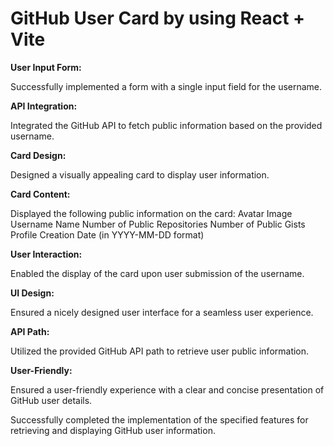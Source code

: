 # GitHub User Card by using React + Vite

**User Input Form:**

Successfully implemented a form with a single input field for the username.

**API Integration:**

Integrated the GitHub API to fetch public information based on the provided username.

**Card Design:**

Designed a visually appealing card to display user information.

**Card Content:**

Displayed the following public information on the card:
Avatar Image
Username
Name
Number of Public Repositories
Number of Public Gists
Profile Creation Date (in YYYY-MM-DD format)

**User Interaction:**

Enabled the display of the card upon user submission of the username.

**UI Design:**

Ensured a nicely designed user interface for a seamless user experience.

**API Path:**

Utilized the provided GitHub API path to retrieve user public information.

**User-Friendly:**

Ensured a user-friendly experience with a clear and concise presentation of GitHub user details.

Successfully completed the implementation of the specified features for retrieving and displaying GitHub user information.

